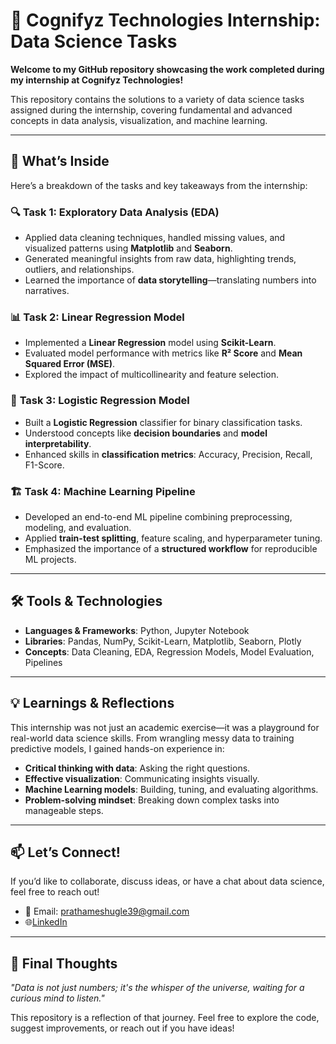 # 🚀 Cognifyz Technologies Internship: Data Science Tasks

**Welcome to my GitHub repository showcasing the work completed during my internship at Cognifyz Technologies!**

This repository contains the solutions to a variety of data science tasks assigned during the internship, covering fundamental and advanced concepts in data analysis, visualization, and machine learning.

---

## 🧠 What’s Inside

Here’s a breakdown of the tasks and key takeaways from the internship:

### 🔍 **Task 1: Exploratory Data Analysis (EDA)**

- Applied data cleaning techniques, handled missing values, and visualized patterns using **Matplotlib** and **Seaborn**.
- Generated meaningful insights from raw data, highlighting trends, outliers, and relationships.
- Learned the importance of **data storytelling**—translating numbers into narratives.

### 📊 **Task 2: Linear Regression Model**

- Implemented a **Linear Regression** model using **Scikit-Learn**.
- Evaluated model performance with metrics like **R² Score** and **Mean Squared Error (MSE)**.
- Explored the impact of multicollinearity and feature selection.

### 🤖 **Task 3: Logistic Regression Model**

- Built a **Logistic Regression** classifier for binary classification tasks.
- Understood concepts like **decision boundaries** and **model interpretability**.
- Enhanced skills in **classification metrics**: Accuracy, Precision, Recall, F1-Score.

### 🏗️ **Task 4: Machine Learning Pipeline**

- Developed an end-to-end ML pipeline combining preprocessing, modeling, and evaluation.
- Applied **train-test splitting**, feature scaling, and hyperparameter tuning.
- Emphasized the importance of a **structured workflow** for reproducible ML projects.

---

## 🛠️ Tools & Technologies

- **Languages & Frameworks**: Python, Jupyter Notebook
- **Libraries**: Pandas, NumPy, Scikit-Learn, Matplotlib, Seaborn, Plotly
- **Concepts**: Data Cleaning, EDA, Regression Models, Model Evaluation, Pipelines

---

## 💡 Learnings & Reflections

This internship was not just an academic exercise—it was a playground for real-world data science skills. From wrangling messy data to training predictive models, I gained hands-on experience in:

- **Critical thinking with data**: Asking the right questions.
- **Effective visualization**: Communicating insights visually.
- **Machine Learning models**: Building, tuning, and evaluating algorithms.
- **Problem-solving mindset**: Breaking down complex tasks into manageable steps.

---

## 📫 Let’s Connect!

If you’d like to collaborate, discuss ideas, or have a chat about data science, feel free to reach out!

- 📧 Email: prathameshugle39@gmail.com
- 🌐[LinkedIn](https://www.linkedin.com/in/prathamesh-ugle-299320326/)

---

## 🚀 Final Thoughts

*"Data is not just numbers; it's the whisper of the universe, waiting for a curious mind to listen."*

This repository is a reflection of that journey. Feel free to explore the code, suggest improvements, or reach out if you have ideas!

